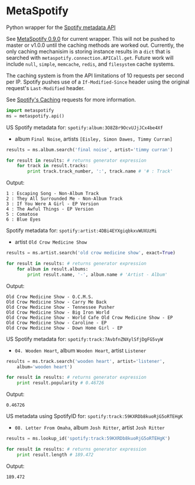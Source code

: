 MetaSpotify
===========
Python wrapper for the [Spotify metadata API][meta]

See [MetaSpotify 0.9.0][v] for current wrapper. This will not be pushed to
master or v1.0.0 until the caching methods are worked out. Currently, the only
caching mechanisim is storing instance results in a `dict` that is searched with
`metaspotify.connection.APICall.get`. Future work will include `null`, `simple`,
`memcache`, `redis`, and `filesystem` cache systems.

The caching system is from the API limitations of 10 requests per second per IP.
Spotify pushes use of a `If-Modified-Since` header using the original request's
`Last-Modified` header.

See [Spotify's Caching][cache] requests for more information.

```python
import metaspotify
ms = metaspotify.api()
```

US Spotify metadata for: `spotify:album:3O8Z8r9OcvUJjJCx4be4Xf`
- album `Final Noise`, artists `[Eisley, Simon Dawes, Timmy Curran]`

```python
results = ms.album.search('final noise', artist='timmy curran')

for result in results: # returns generator expression
	for track in result.tracks:
		print track.track_number, ':', track.name # '# : Track'
```

Output:

```
1 : Escaping Song - Non-Album Track
2 : They All Surrounded Me - Non-Album Track
3 : If You Were A Girl - EP Version
4 : The Awful Things - EP Version
5 : Comatose
6 : Blue Eyes
```

Spotify metadata for: `spotify:artist:4DBi4EYXgiqbkxvWUXUzMi`
- artist `Old Crow Medicine Show`

```python
results = ms.artist.search('old crow medicine show', exact=True)

for result in results: # returns generator expression
	for album in result.albums:
		print result.name, '-', album.name # 'Artist - Album'
```

Output:

```
Old Crow Medicine Show - O.C.M.S.
Old Crow Medicine Show - Carry Me Back
Old Crow Medicine Show - Tennessee Pusher
Old Crow Medicine Show - Big Iron World
Old Crow Medicine Show - World Cafe Old Crow Medicine Show - EP
Old Crow Medicine Show - Caroline - EP
Old Crow Medicine Show - Down Home Girl - EP
```

US Spotify metadata for: `spotify:track:7AvbfnZNXylSfjDgFG5vyW`
- `04. Wooden Heart`, album `Wooden Heart`, artist `Listener`

```python
results = ms.track.search('wooden heart', artist='listener',
	album='wooden heart')

for result in results: # returns generator expression
	print result.popularity # 0.46726
```

Output:

```
0.46726
```

US metadata using SpotifyID for: `spotify:track:59KXRDb8kuoRjG5oRTEHgK`
- `08. Letter From Omaha`, album `Josh Ritter`, artist `Josh Ritter`

```python
results = ms.lookup_id('spotify:track:59KXRDb8kuoRjG5oRTEHgK')

for result in results: # returns generator expression
	print result.length # 189.472
```

Output:

```
189.472
```

[meta]: https://developer.spotify.com/technologies/web-api/
[v]: https://github.com/bnlucas/python-metaspotify/tree/0.9.0
[cache]: https://developer.spotify.com/technologies/web-api/#caching
